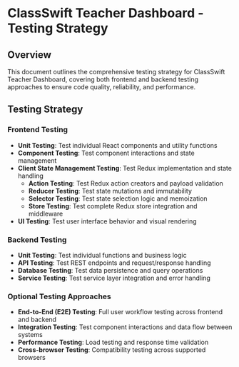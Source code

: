 # ClassSwift Teacher Dashboard - Testing Strategy

## Overview

This document outlines the comprehensive testing strategy for ClassSwift Teacher Dashboard, covering both frontend and backend testing approaches to ensure code quality, reliability, and performance.

## Testing Strategy

### Frontend Testing
- **Unit Testing**: Test individual React components and utility functions
- **Component Testing**: Test component interactions and state management
- **Client State Management Testing**: Test Redux implementation and state handling
  - **Action Testing**: Test Redux action creators and payload validation
  - **Reducer Testing**: Test state mutations and immutability
  - **Selector Testing**: Test state selection logic and memoization
  - **Store Testing**: Test complete Redux store integration and middleware
- **UI Testing**: Test user interface behavior and visual rendering

### Backend Testing
- **Unit Testing**: Test individual functions and business logic
- **API Testing**: Test REST endpoints and request/response handling
- **Database Testing**: Test data persistence and query operations
- **Service Testing**: Test service layer integration and error handling

### Optional Testing Approaches
- **End-to-End (E2E) Testing**: Full user workflow testing across frontend and backend
- **Integration Testing**: Test component interactions and data flow between systems
- **Performance Testing**: Load testing and response time validation
- **Cross-browser Testing**: Compatibility testing across supported browsers